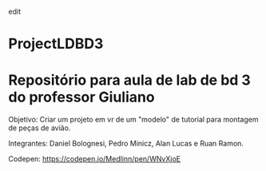 edit
# ProjectLDBD3
# Repositório para aula de lab de bd 3 do professor Giuliano

Objetivo: Criar um projeto em vr de um "modelo" de tutorial para montagem de peças de avião.

Integrantes: Daniel Bolognesi, Pedro Minicz, Alan Lucas e Ruan Ramon.

Codepen: https://codepen.io/Medlinn/pen/WNvXjoE

